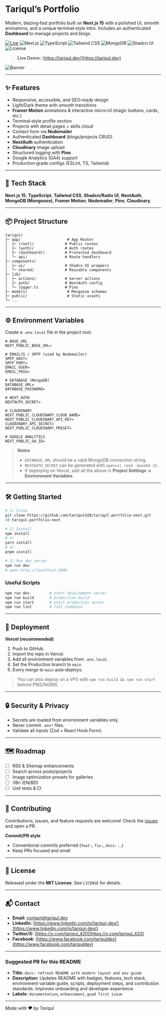 # Tariqul’s Portfolio

Modern, blazing‑fast portfolio built on **Next.js 15** with a polished UI, smooth animations, and a unique terminal‑style intro. Includes an authenticated **Dashboard** to manage projects and blogs.

[![Live](https://img.shields.io/badge/Live-tariqul.dev-000?logo=vercel)](https://tariqul.dev)
![Next.js](https://img.shields.io/badge/Next.js-15-000?logo=nextdotjs)
![TypeScript](https://img.shields.io/badge/TypeScript-5.x-3178C6?logo=typescript&logoColor=white)
![Tailwind CSS](https://img.shields.io/badge/Tailwind-3.x-06B6D4?logo=tailwindcss&logoColor=white)
![MongoDB](https://img.shields.io/badge/MongoDB-Atlas-47A248?logo=mongodb&logoColor=white)
![Shadcn UI](https://img.shields.io/badge/shadcn%2Fui-Components-111)
![License](https://img.shields.io/badge/License-MIT-green)

> **Live Demo:** [https://tariqul.dev](https://tariqul.dev)

![Banner](public/assets/banner.png)

---

## ✨ Features

- Responsive, accessible, and SEO‑ready design
- Light/Dark theme with smooth transitions
- **Framer Motion** animations & interactive micro‑UI (magic buttons, cards, etc.)
- Terminal‑style profile section
- Projects with detail pages + skills cloud
- Contact form via **Nodemailer**
- Authenticated **Dashboard** (blogs/projects CRUD)
- **NextAuth** authentication
- **Cloudinary** image upload
- Structured logging with **Pino**
- Google Analytics (GA4) support
- Production‑grade configs (ESLint, TS, Tailwind)

---

## 🧰 Tech Stack

**Next.js 15**, **TypeScript**, **Tailwind CSS**, **Shadcn/Radix UI**,
**NextAuth**, **MongoDB (Mongoose)**, **Framer Motion**, **Nodemailer**, **Pino**, **Cloudinary**.

---

## 📦 Project Structure

```
tariqul/
├─ app/                     # App Router
│  ├─ (root)/              # Public routes
│  ├─ (auth)/              # Auth routes
│  ├─ (dashboard)/         # Protected dashboard
│  └─ api/                 # Route handlers
├─ components/
│  ├─ ui/                  # Shadcn UI wrappers
│  └─ shared/              # Reusable components
├─ lib/
│  ├─ actions/             # Server actions
│  ├─ auth/                # NextAuth config
│  └─ logger.ts            # Pino
├─ models/                  # Mongoose schemas
├─ public/                  # Static assets
└─ ...
```

---

## ⚙️ Environment Variables

Create a `.env.local` file in the project root:

```env
# BASE_URL
NEXT_PUBLIC_BASE_URL=

# EMAILJS / SMTP (used by Nodemailer)
SMTP_HOST=
SMTP_PORT=
EMAIL_USER=
EMAIL_PASS=

# DATABASE (MongoDB)
DATABASE_URL=
DATABASE_PASSWORD=

# NEXT_AUTH
NEXTAUTH_SECRET=

# CLOUDINARY
NEXT_PUBLIC_CLOUDINARY_CLOUD_NAME=
NEXT_PUBLIC_CLOUDINARY_API_KEY=
CLOUDINARY_API_SECRET=
NEXT_PUBLIC_CLOUDINARY_PRESET=

# GOOGLE ANALYTICS
NEXT_PUBLIC_GA_ID=
```

> **Notes**
>
> - `DATABASE_URL` should be a valid MongoDB connection string.
> - `NEXTAUTH_SECRET` can be generated with `openssl rand -base64 32`.
> - If deploying on Vercel, add all the above in **Project Settings → Environment Variables**.

---

## 🛠️ Getting Started

```bash
# 1) Clone
git clone https://github.com/tariqul420/tariqul-portfolio-next.git
cd tariqul-portfolio-next

# 2) Install
npm install
# or
yarn install
# or
pnpm install

# 3) Run dev server
npm run dev
# open http://localhost:3000
```

### Useful Scripts

```bash
npm run dev         # start development server
npm run build       # production build
npm run start       # start production server
npm run lint        # lint codebase
```

---

## 🚀 Deployment

**Vercel (recommended)**

1. Push to GitHub.
2. Import the repo in Vercel.
3. Add all environment variables from `.env.local`.
4. Set the Production branch to `main`.
5. Every merge to `main` auto‑deploys.

> You can also deploy on a VPS with `npm run build && npm run start` behind PM2/NGINX.

---

## 🔒 Security & Privacy

- Secrets are loaded from environment variables only.
- Never commit `.env*` files.
- Validate all inputs (Zod + React Hook Form).

---

## 🗺️ Roadmap

- [ ] RSS & Sitemap enhancements
- [ ] Search across posts/projects
- [ ] Image optimization presets for galleries
- [ ] i18n (EN/BD)
- [ ] Unit tests & CI

---

## 🤝 Contributing

Contributions, issues, and feature requests are welcome!
Check the [issues](https://github.com/tariqul420/tariqul-portfolio-next/issues) and open a PR.

**Commit/PR style**

- Conventional commits preferred (`feat:`, `fix:`, `docs:` …)
- Keep PRs focused and small

---

## 📝 License

Released under the **MIT License**. See `LICENSE` for details.

---

## 📬 Contact

- **Email:** [contact@tariqul.dev](mailto:contact@tariqul.dev)
- **LinkedIn:** [https://www.linkedin.com/in/tariqul-dev/](https://www.linkedin.com/in/tariqul-dev/)
- **Twitter/X:** [https://x.com/tariqul_420](https://x.com/tariqul_420)
- **Facebook:** [https://www.facebook.com/tariquldev](https://www.facebook.com/tariquldev)

---

### Suggested PR for this README

- **Title:** `docs: refresh README with modern layout and env guide`
- **Description:**
  Updates README with badges, features, tech stack, environment variable guide, scripts, deployment steps, and contribution standards. Improves onboarding and developer experience.
- **Labels:** `documentation`, `enhancement`, `good first issue`

---

_Made with ❤️ by Tariqul_

